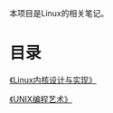 本项目是Linux的相关笔记。

# 目录

[《Linux内核设计与实现》](linux-kernel-development/README.md)

[《UNIX编程艺术》](the-art-of-unix-programming/README.md)

